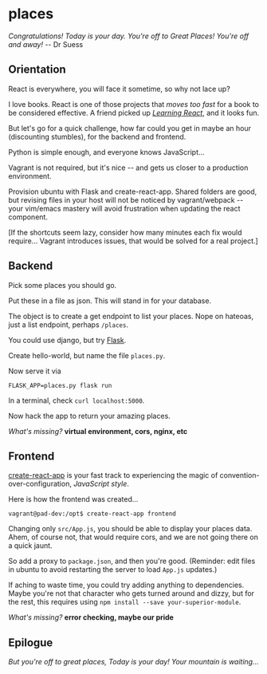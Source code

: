 places
=====	

*Congratulations! 
Today is your day. 
You're off to Great Places! 
You're off and away!*
-- Dr Suess

## Orientation

React is everywhere, you will face it sometime, so why not lace up?

I love books. React is one of those projects that *moves too fast* for a book to be considered effective. A friend picked up [*Learning React*](https://www.pearson.com/us/higher-education/program/Chinnathambi-Learning-React/PGM335074.html), and it looks fun.

But let's go for a quick challenge, how far could you get in maybe an hour (discounting stumbles), for the backend and frontend.

Python is simple enough, and everyone knows JavaScript...

Vagrant is not required, but it's nice -- and gets us closer to a production environment.

Provision ubuntu with Flask and create-react-app. Shared folders are good, but revising files in your host will not be noticed by vagrant/webpack -- your vim/emacs mastery will avoid frustration when updating the react component.

[If the shortcuts seem lazy, consider how many minutes each fix would require... Vagrant introduces issues, that would be solved for a real project.]

## Backend

Pick some places you should go.

Put these in a file as json. This will stand in for your database.

The object is to create a get endpoint to list your places. Nope on hateoas, just a list endpoint, perhaps `/places`.

You could use django, but try [Flask](http://flask.pocoo.org).

Create hello-world, but name the file `places.py`.

Now serve it via
```
FLASK_APP=places.py flask run
```

In a terminal, check `curl localhost:5000`.

Now hack the app to return your amazing places.

*What's missing?* **virtual environment, cors, nginx, etc**

## Frontend

[create-react-app](https://github.com/facebookincubator/create-react-app) is your fast track to experiencing the magic of convention-over-configuration, *JavaScript style*.

Here is how the frontend was created...
```
vagrant@pad-dev:/opt$ create-react-app frontend
```

Changing only `src/App.js`, you should be able to display your places data. Ahem, of course not, that would require cors, and we are not going there on a quick jaunt.

So add a proxy to `package.json`, and then you're good. (Reminder: edit files in ubuntu to avoid restarting the server to load `App.js` updates.)

If aching to waste time, you could try adding anything to dependencies. Maybe you're not that character who gets turned around and dizzy, but for the rest, this requires using `npm install --save your-superior-module`.

*What's missing?* **error checking, maybe our pride**

## Epilogue

*But you're off to great places, Today is your day! Your mountain is waiting...*
